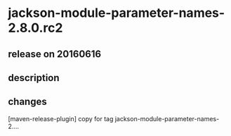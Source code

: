 # jackson-module-parameter-names-2.8.0.rc2

## release on 20160616
## description
## changes
[maven-release-plugin] copy for tag jackson-module-parameter-names-2.…

